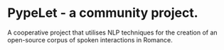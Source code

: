 # PypeLet - a community project.

A cooperative project that utilises NLP techniques for the creation of an open-source corpus of spoken interactions in Romance.
